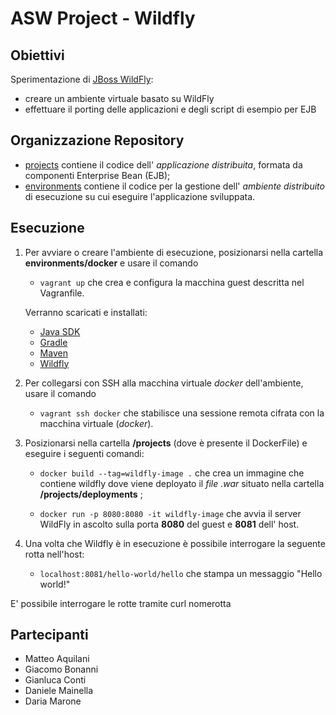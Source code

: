 # ASW Project - Wildfly

## Obiettivi
Sperimentazione di [JBoss WildFly](http://wildfly.org/): 
- creare un ambiente virtuale basato su WildFly 
- effettuare il porting delle applicazioni e degli script di esempio per EJB

## Organizzazione Repository
* [projects](projects/) contiene il codice dell' *applicazione distribuita*, formata da componenti Enterprise Bean (EJB);
* [environments](environments/) contiene il codice per la gestione dell' *ambiente distribuito*  di esecuzione su cui eseguire l'applicazione sviluppata.

## Esecuzione

1. Per avviare o creare l'ambiente di esecuzione, posizionarsi nella cartella **environments/docker** e usare il comando 
    - `vagrant up`   che crea e configura la macchina guest descritta nel Vagranfile.
    
   Verranno scaricati e installati:

   - [Java SDK](http://www.oracle.com/technetwork/java/javase/overview/index.html/) 
   - [Gradle](https://gradle.org/)
   - [Maven](https://maven.apache.org/) 
   - [Wildfly](http://wildfly.org/)


2. Per collegarsi con SSH alla macchina virtuale *docker* dell'ambiente, usare il comando 
   - `vagrant ssh docker`  che stabilisce una sessione remota cifrata con la macchina virtuale (*docker*).


3. Posizionarsi  nella cartella  **/projects** (dove è presente il DockerFile) e eseguire i seguenti comandi:

   - `docker build --tag=wildfly-image .`  che crea un immagine che contiene wildfly dove viene deployato il *file .war* situato nella cartella **/projects/deployments** ;

   - `docker run -p 8080:8080 -it wildfly-image`  che avvia il server WildFly in ascolto sulla porta **8080** del guest e **8081** dell' host.		


4. Una volta che Wildfly è in esecuzione è possibile interrogare la seguente rotta nell'host:

   - `localhost:8081/hello-world/hello`  che stampa un messaggio "Hello world!"

E' possibile interrogare le rotte tramite curl nomerotta

## Partecipanti
- Matteo Aquilani
- Giacomo Bonanni
- Gianluca Conti
- Daniele Mainella
- Daria Marone
